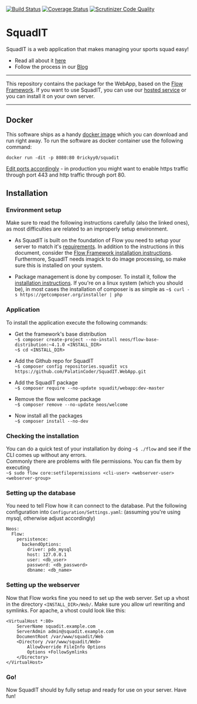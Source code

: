 [![Build Status](https://travis-ci.org/PalatinCoder/SquadIT.WebApp.svg?branch=master)](https://travis-ci.org/PalatinCoder/SquadIT.WebApp)
[![Coverage Status](https://coveralls.io/repos/github/PalatinCoder/SquadIT.WebApp/badge.svg?branch=master)](https://coveralls.io/github/PalatinCoder/SquadIT.WebApp?branch=master)
[![Scrutinizer Code Quality](https://scrutinizer-ci.com/g/PalatinCoder/SquadIT.WebApp/badges/quality-score.png?b=master)](https://scrutinizer-ci.com/g/PalatinCoder/SquadIT.WebApp/?branch=master)
# SquadIT
SquadIT is a web application that makes managing your sports squad easy!

+ Read all about it [here](http://squadit.jan-sl.de/)
+ Follow the process in our [Blog](http://squadit.jan-sl.de/blog/)

---

This repository contains the package for the WebApp, based on the [Flow Framework](https://flow.neos.io).
If you want to use SquadIT, you can use our [hosted service](https://squadit-service.jan-sl.de/) or you can install it on your own server.

---

## Docker
This software ships as a handy [docker image](https://hub.docker.com/r/0rickyy0/squadit/) which you can download and run right away.
To run the software as docker container use the following command:

`docker run -dit -p 8080:80 0rickyy0/squadit`

[Edit ports accordingly](https://docs.docker.com/engine/reference/run/#expose-incoming-ports) - in production you might want to enable https traffic through port 443 and http traffic through port 80.

## Installation

### Environment setup
Make sure to read the following instructions carefully (also the linked ones), as most difficulties are related to an improperly setup environment.
* As SquadIT is built on the foundation of Flow you need to setup your server to match it's [requirements](http://flowframework.readthedocs.io/en/stable/TheDefinitiveGuide/PartII/Requirements.html). In addition to the instructions in this document, consider the [Flow Framework installation instructions](http://flowframework.readthedocs.io/en/stable/TheDefinitiveGuide/PartII/Installation.html). Furthermore, SquadIT needs imagick to do image processing, so make sure this is installed on your system.

* Package management is done by composer. To install it, follow the [installation instructions](https://getcomposer.org/download/). If you're on a linux system (which you should be), in most cases the installation of composer is as simple as `~$ curl -s https://getcomposer.org/installer | php`

### Application

To install the application execute the following commands:

* Get the framework's base distribution <br>
`~$ composer create-project --no-install neos/flow-base-distribution:~4.1.0 <INSTALL_DIR>` <br>
`~$ cd <INSTALL_DIR>`

* Add the Github repo for SquadIT <br>
`~$ composer config repositories.squadit vcs https://github.com/PalatinCoder/SquadIT.WebApp.git`

* Add the SquadIT package <br>
`~$ composer require --no-update squadit/webapp:dev-master`

* Remove the flow welcome package <br>
`~$ composer remove --no-update neos/welcome`

* Now install all the packages <br>
`~$ composer install --no-dev`

### Checking the installation

You can do a quick test of your installation by doing `~$ ./flow` and see if the CLI comes up without any errors. <br>
Commonly there are problems with file permissions. You can fix them by executing <br> `~$ sudo flow core:setfilepermissions <cli-user> <webserver-user> <webserver-group>` <br>

### Setting up the database

You need to tell Flow how it can connect to the database. Put the following configuration into `Configuration/Settings.yaml`: (assuming you're using mysql, otherwise adjust accordingly)<br>
```
Neos:
  Flow:
    persistence:
      backendOptions:
        driver: pdo_mysql
        host: 127.0.0.1
        user: <db_user>
        password: <db_password>
        dbname: <db_name>
```

### Setting up the webserver
Now that Flow works fine you need to set up the web server. Set up a vhost in the directory `<INSTALL_DIR>/Web/`. Make sure you allow url rewriting and symlinks. For apache, a vhost could look like this:
```
<VirtualHost *:80>
    ServerName squadit.example.com
    ServerAdmin admin@squadit.example.com
    DocumentRoot /var/www/squadit/Web
    <Directory /var/www/squadit/Web>
        AllowOverride FileInfo Options
        Options +FollowSymlinks
    </Directory>
</VirtualHost>
```
### Go!

Now SquadIT should by fully setup and ready for use on your server. Have fun!
